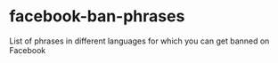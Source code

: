 # facebook-ban-phrases
List of phrases in different languages for which you can get banned on Facebook
